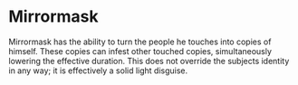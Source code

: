 # Mirrormask
Mirrormask has the ability to turn the people he touches into copies of himself. These copies can infest other touched copies, simultaneously lowering the effective duration. This does not override the subjects identity in any way; it is effectively a solid light disguise.
